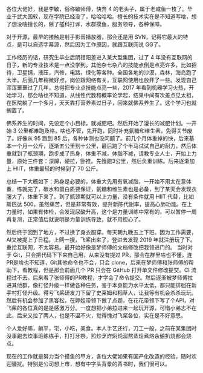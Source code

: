 各位大佬好，我是李敏，俗称敏师傅，快奔 4 的老头子，属于老咸鱼一枚了。毕业于武大国软，现在学院已经没了，哈哈哈哈。擅长的技术实在是不知道写啥，想了想没啥擅长的，除了插科打诨，水群摸鱼，服务领导，各种保障。

对于开源，最早的接触是射手影音播放器，那会还是用 SVN，记得它最大的特点，是可以自选字幕源，然后因为工作原因，就跟互联网说 GG了。

工作经历的话，研究生毕业后阴错阳差进入某大型集团，过了 4 年没有互联网的日子，新的专业技术是一点没学到，其他杂七杂八的技能点倒是点亮许多，比如招待，卫星锅，液压，汽修，电路，绿化等各种。全国各地的沙漠，森林，海岛跑了大半。后面几年稍微好点，岗位跟网络有关，互联网使用也放开了一些。发现自己浑浑噩噩过了几年，总得把专业点技能点亮一些，2017 年看到机器学习火热，开始学习，那会啥也不知道，从线性代数和概率论学起，结果中间有次差点见太祖，在医院躺了一个多月，天天靠打营养素过日子，回来就佛系养生了。这个学习也就搁置了。

佛系养生的时间，先设定个小目标，就减肥吧。然后开始了漫长的减肥计划。一开始 3 公里都难跑及格，啥也不管，先开跑，同时补充氨糖和维生素，免得关节废了。好像从 95 跑到 85 后，各种体测也没问题了。前几个月体重掉的快，后来基本一个月一公斤，逐渐五公里到十公里，最后跑了个半马试试自己的耐力。然后体重就到了瓶颈期，跑步成了热身，体重不减，体脂不减，请教专业人士，开始上力量，原始三件套：深蹲，硬拉，卧推。先慢跑3公里，然后负重训练。后来逐渐加上 HIIT，体重最轻的时候到了 70 公斤。

总结一下大概如下：热身是必要的，体重大先用有氧减脂，一开始不用太在意体重，练就完了，碳水和蛋白质要保证，氨糖和维生素也是必备，到了某天会发现衣服大了，体重下来了。到了瓶颈期就可以上力量，没有条件就用 HIIT 代替，比如斯巴达 500，虽然痛苦，但是非常有效，提升新陈代谢率，提高心肺功能。在上力量时，如果有体检，会发现尿酸升高，这个是力量训练中常有的，可以暂停一周再复测，正常值后就说明是力量训练导致，就不用担心了。

然后终于回到了地方，不过换了身衣服穿。每天朝九晚五上下班。因为工作需要，AI又被提上了日程。上网一搜，飞桨出来了，登进去发现 2019 年就注册玩了下。重拾互联网，不太容易。最开始好像是梦师傅的文档修改把我领进门的。
当时对于 Git，只会把代码下下来自己用，从来没有提过 PR，那会在群里啥也不懂，连PR是啥也不知道，Git其他命令也不会，只会 clone，后来在梦师傅和张师傅的帮助下，看教程，但是那会前面几个 PR 只会在 GitHub 打开单文件修改提交。CI 流程过不去。后来看了张师傅的PR教程，才学会了命令提交。然后逐渐被梦师傅拉进其他群，像打怪升级一样做各种任务，鉴于本身能力水平太低，都只能徘徊在新手村打怪升级。得亏飞桨研发刀下留了史莱姆和稻草人，让我等有机会杀杀玩玩。然后有机会参加了黑客松，在婷姐带领下做了点题，在花花带领下写了个API，对飞桨的各位真的是是感激万分。一度想把小弟拉进来一起玩开源，可惜小弟志不在此，后来又拉了两人，也是不温不火，觉得愧对飞桨各位，实在是不好意思。

个人爱好嘛，躺平，宅，小吃，美食。本人手艺还行，刀工一般，之前在某集团时没事跑去炊事班练练手，打打牙祭。煎炒烹炸焖炖溜熬蒸烩煮烙汆酿扒烧都会烧点。

现在的工作就是努力当个摸鱼的甲方，各位大佬如果有国产化改造的经验，随时欢迎骚扰。特别是公司想上市，想有中字头背景的背书时，我们很可以。
